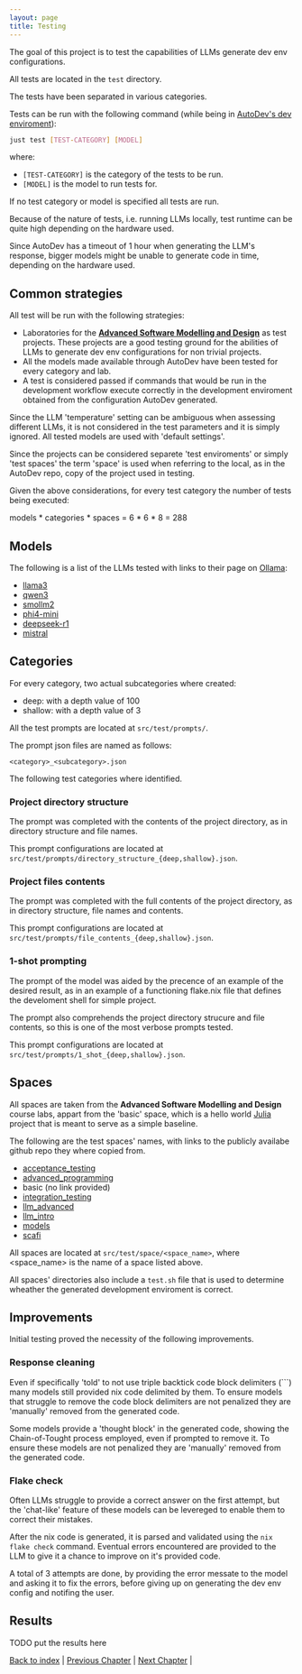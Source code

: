 ```yaml
---
layout: page
title: Testing
---
```


The goal of this project is to test the capabilities of LLMs generate dev env configurations.

All tests are located in the `test` directory.

The tests have been separated in various categories.

Tests can be run with the following command (while being in [AutoDev's dev enviroment](./architectural-design.md#Development)):

```sh
just test [TEST-CATEGORY] [MODEL]
```

where:

- `[TEST-CATEGORY]` is the category of the tests to be run.
- `[MODEL]` is the model to run tests for.

If no test category or model is specified all tests are run.

Because of the nature of tests, i.e. running LLMs locally, test runtime can be quite high depending on the hardware used.

Since AutoDev has a timeout of 1 hour when generating the LLM's response, bigger models might be unable to generate code in time, depending on the hardware used.

## Common strategies

All test will be run with the following strategies:

- Laboratories for the [__Advanced Software Modelling and Design__](https://www.unibo.it/it/studiare/insegnamenti-competenze-trasversali-moocs/insegnamenti/insegnamento/2025/483706) as test projects. These projects are a good testing ground for the abilities of LLMs to generate dev env configurations for non trivial projects.
- All the models made available through AutoDev have been tested for every category and lab.
- A test is considered passed if commands that would be run in the development workflow execute correctly in the development enviroment obtained from the configuration AutoDev generated.

Since the LLM 'temperature' setting can be ambiguous when assessing different LLMs, it is not considered in the test parameters and it is simply ignored. All tested models are used with 'default settings'.

Since the projects can be considered separete 'test enviroments' or simply 'test spaces' the term 'space' is used when referring to the local, as in the AutoDev repo, copy of the project used in testing.

Given the above considerations, for every test category the number of tests being executed:

models * categories * spaces  = 6 * 6 * 8 = 288

## Models

The following is a list of the LLMs tested with links to their page on [Ollama](https://ollama.com/):

- [llama3](https://ollama.com/library/llama3)
- [qwen3](https://ollama.com/library/qwen3)
- [smollm2](https://ollama.com/library/smollm2)
- [phi4-mini](https://ollama.com/library/phi4-mini)
- [deepseek-r1](https://ollama.com/library/deepseek-r1)
- [mistral](https://ollama.com/library/mistral)

## Categories

For every category, two actual subcategories where created:

- deep: with a depth value of 100
- shallow: with a depth value of 3

All the test prompts are located at `src/test/prompts/`.

The prompt json files are named as follows:

`<category>_<subcategory>.json`

The following test categories where identified.

### Project directory structure

The prompt was completed with the contents of the project directory, as in directory structure and file names.

This prompt configurations are located at `src/test/prompts/directory_structure_{deep,shallow}.json`.

### Project files contents

The prompt was completed with the full contents of the project directory, as in directory structure, file names and contents.

This prompt configurations are located at `src/test/prompts/file_contents_{deep,shallow}.json`.

### 1-shot prompting

The prompt of the model was aided by the precence of an example of the desired result, as in an example of a functioning flake.nix file that defines the develoment shell for simple project.

The prompt also comprehends the project directory strucure and file contents, so this is one of the most verbose prompts tested.

This prompt configurations are located at `src/test/prompts/1_shot_{deep,shallow}.json`.

## Spaces

All spaces are taken from the __Advanced Software Modelling and Design__ course labs, appart from the 'basic' space, which is a hello world [Julia](http://julialang.org/) project that is meant to serve as a simple baseline.

The following are the test spaces' names, with links to the publicly availabe github repo they where copied from.


- [acceptance_testing](https://github.com/mviroli/asmd23-public-01-atdd)
- [advanced_programming](https://github.com/mviroli/asmd24-public-04-advanced-programming)
- basic (no link provided)
- [integration_testing](https://github.com/mviroli/asmd24-public-02-testing)
- [llm_advanced]()
- [llm_intro](https://github.com/cric96/asmd24-public-03-llm-intro-code)
- [models](https://github.com/mviroli/asmd24-public-models)
- [scafi](https://github.com/mviroli/asmd24-public-scafi)

All spaces are located at `src/test/space/<space_name>`, where <space_name> is the name of a space listed above.

All spaces' directories also include a `test.sh` file that is used to determine wheather the generated development enviroment is correct.

## Improvements

Initial testing proved the necessity of the following improvements.

### Response cleaning

Even if specifically 'told' to not use triple backtick code block delimiters (```) many models still provided nix code delimited by them. To ensure models that struggle to remove the code block delimiters are not penalized they are 'manually' removed from the generated code.

Some models provide a 'thought block' in the generated code, showing the Chain-of-Tought process employed, even if prompted to remove it. To ensure these models are not penalized they are 'manually' removed from the generated code.

### Flake check

Often LLMs struggle to provide a correct answer on the first attempt, but the 'chat-like' feature of these models can be levereged to enable them to correct their mistakes.

After the nix code is generated, it is parsed and validated using the `nix flake check` command. Eventual errors encountered are provided to the LLM to give it a chance to improve on it's provided code.

A total of 3 attempts are done, by providing the error messate to the model and asking it to fix the errors, before giving up on generating the dev env config and notifing the user.

## Results

TODO put the results here

[Back to index](./index.md) |
[Previous Chapter](./implementation.md) |
[Next Chapter](./conclusion.md) |

